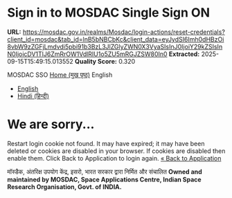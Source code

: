 # Sign in to MOSDAC Single Sign ON

**URL:** https://mosdac.gov.in/realms/Mosdac/login-actions/reset-credentials?client_id=mosdac&tab_id=lnB5bNBCbKc&client_data=eyJydSI6Imh0dHBzOi8vbW9zZGFjLmdvdi5pbi91b3BzL3JlZGlyZWN0X3VyaSIsInJ0IjoiY29kZSIsInN0IjoicDV1TlJ6ZmRrOW1VdlRIU1o5ZU5mRGJZSW80In0
**Extracted:** 2025-09-15T15:49:15.013552
**Quality Score:** 0.320

MOSDAC SSO
[Home (मुख पृष्ठ)](https://mosdac.gov.in)
English
  * [English](https://mosdac.gov.in/realms/Mosdac/login-actions/detached-info?client_id=mosdac&kc_state_checker=9440e153-0cc3-4a78-9cfc-8bcab39a8a8a&kc_locale=en)
  * [Hindi (हिन्दी)](https://mosdac.gov.in/realms/Mosdac/login-actions/detached-info?client_id=mosdac&kc_state_checker=9440e153-0cc3-4a78-9cfc-8bcab39a8a8a&kc_locale=hi)


#  We are sorry... 
Restart login cookie not found. It may have expired; it may have been deleted or cookies are disabled in your browser. If cookies are disabled then enable them. Click Back to Application to login again.
[« Back to Application](https://mosdac.gov.in/)
  

मॉस्डैक, अंतरिक्ष उपयोग केंद्र, इसरो, भारत सरकार द्वारा निर्मित और संचालित
**Owned and maintained by MOSDAC, Space Applications Centre, Indian Space Research Organisation, Govt. of INDIA.**
